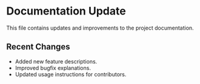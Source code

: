# Documentation Update

This file contains updates and improvements to the project documentation.

## Recent Changes

- Added new feature descriptions.
- Improved bugfix explanations.
- Updated usage instructions for contributors.
